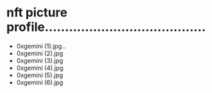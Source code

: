 # nft picture profile........................................
- 0xgemini (1).jpg..
- 0xgemini (2).jpg
- 0xgemini (3).jpg
- 0xgemini (4).jpg
- 0xgemini (5).jpg
- 0xgemini (6).jpg
